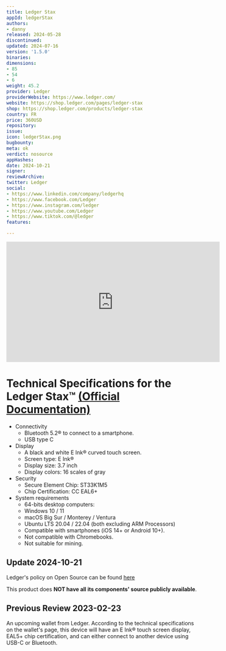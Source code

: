 ```yaml
---
title: Ledger Stax
appId: ledgerStax
authors:
- danny
released: 2024-05-28
discontinued: 
updated: 2024-07-16
version: '1.5.0'
binaries: 
dimensions:
- 85
- 54
- 6
weight: 45.2
provider: Ledger
providerWebsite: https://www.ledger.com/
website: https://shop.ledger.com/pages/ledger-stax
shop: https://shop.ledger.com/products/ledger-stax
country: FR
price: 360USD
repository: 
issue: 
icon: ledgerStax.png
bugbounty: 
meta: ok
verdict: nosource
appHashes: 
date: 2024-10-21
signer: 
reviewArchive: 
twitter: Ledger
social:
- https://www.linkedin.com/company/ledgerhq
- https://www.facebook.com/Ledger
- https://www.instagram.com/ledger
- https://www.youtube.com/Ledger
- https://www.tiktok.com/@ledger
features: 

---
```


<iframe width="560" height="315" src="https://www.youtube.com/embed/Ct0x31vhORY?si=poHt07-AYKnsa9Uh" title="YouTube video player" frameborder="0" allow="accelerometer; autoplay; clipboard-write; encrypted-media; gyroscope; picture-in-picture; web-share" referrerpolicy="strict-origin-when-cross-origin" allowfullscreen></iframe>

# Technical Specifications for the Ledger Stax™ [(Official Documentation)](https://support.ledger.com/article/19154417023773-zd)

- Connectivity
  - Bluetooth 5.2® to connect to a smartphone.
  - USB type C
- Display
  - A black and white E Ink® curved touch screen.
  - Screen type: E Ink®
  - Display size: 3.7 inch
  - Display colors: 16 scales of gray
- Security
  - Secure Element Chip: ST33K1M5
  - Chip Certification: CC EAL6+
- System requirements
  - 64-bits desktop computers:
  - Windows 10 / 11
  - macOS Big Sur / Monterey / Ventura
  - Ubuntu LTS 20.04 / 22.04 (both excluding ARM Processors)
  - Compatible with smartphones (iOS 14+ or Android 10+).
  - Not compatible with Chromebooks.
  - Not suitable for mining.

## Update 2024-10-21

Ledger's policy on Open Source can be found [here](https://www.ledger.com/secure-hardware-and-open-source)

This product does **NOT have all its components' source publicly available**.

## Previous Review 2023-02-23

An upcoming wallet from Ledger. According to the technical specifications on the wallet's page, this device will have an E Ink® touch screen display, EAL5+ chip certification, and can either connect to another device using USB-C or Bluetooth.